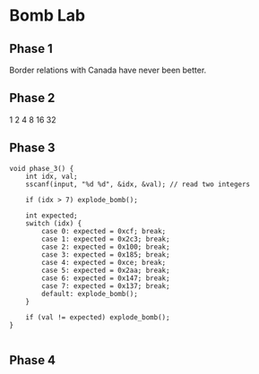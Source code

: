 # Bomb Lab

## Phase 1
Border relations with Canada have never been better.

## Phase 2
1 2 4 8 16 32

## Phase 3
```
void phase_3() {
    int idx, val;
    sscanf(input, "%d %d", &idx, &val); // read two integers

    if (idx > 7) explode_bomb();  

    int expected;
    switch (idx) { 
        case 0: expected = 0xcf; break;
        case 1: expected = 0x2c3; break;
        case 2: expected = 0x100; break;
        case 3: expected = 0x185; break;
        case 4: expected = 0xce; break;
        case 5: expected = 0x2aa; break;
        case 6: expected = 0x147; break;
        case 7: expected = 0x137; break;
        default: explode_bomb(); 
    }

    if (val != expected) explode_bomb();
}
 
```

## Phase 4
